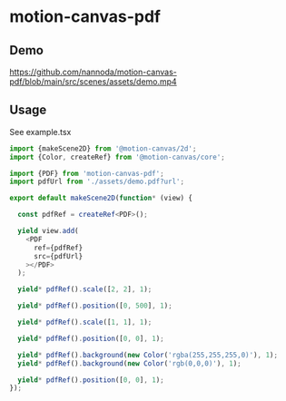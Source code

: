 # motion-canvas-pdf

## Demo



https://github.com/nannoda/motion-canvas-pdf/blob/main/src/scenes/assets/demo.mp4




## Usage

See example.tsx

```typescript jsx
import {makeScene2D} from '@motion-canvas/2d';
import {Color, createRef} from '@motion-canvas/core';

import {PDF} from 'motion-canvas-pdf';
import pdfUrl from './assets/demo.pdf?url';

export default makeScene2D(function* (view) {

  const pdfRef = createRef<PDF>();

  yield view.add(
    <PDF
      ref={pdfRef}
      src={pdfUrl}
    ></PDF>
  );

  yield* pdfRef().scale([2, 2], 1);

  yield* pdfRef().position([0, 500], 1);

  yield* pdfRef().scale([1, 1], 1);

  yield* pdfRef().position([0, 0], 1);

  yield* pdfRef().background(new Color('rgba(255,255,255,0)'), 1);
  yield* pdfRef().background(new Color('rgb(0,0,0)'), 1);

  yield* pdfRef().position([0, 0], 1);
});
```
